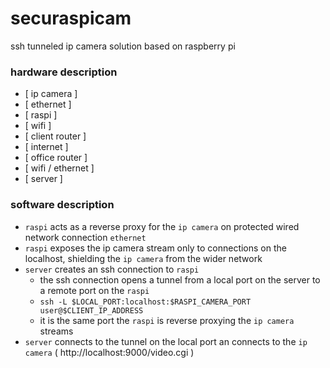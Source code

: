 # securaspicam
ssh tunneled ip camera solution based on raspberry pi

### hardware description
* [ ip camera ] 
* [ ethernet ] 
* [ raspi ]
* [ wifi ]
* [ client router ]
* [ internet ]
* [ office router ]
* [ wifi / ethernet ]
* [ server ]

### software description
* `raspi` acts as a reverse proxy for the `ip camera` on protected wired network connection `ethernet`
* `raspi` exposes the ip camera stream only to connections on the localhost, shielding the `ip camera` from the wider network
* `server` creates an ssh connection to `raspi` 
  * the ssh connection opens a tunnel from a local port on the server to a remote port on the `raspi`
  * `ssh -L $LOCAL_PORT:localhost:$RASPI_CAMERA_PORT user@$CLIENT_IP_ADDRESS`
  * it is the same port the `raspi` is reverse proxying the `ip camera` streams
* `server` connects to the tunnel on the local port an connects to the `ip camera` ( http://localhost:9000/video.cgi )

